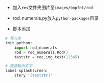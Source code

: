 - 加入`res`文件夹图片至`images/bmpfnt/rod`

- rod_numerals.py放入`python-packages`目录

- 脚本添加

```python
# 导入库
init python:
    import rod_numerals
    rod = rod_numerals.Rod()
    teststr = rod.img_text(12345)

# 直接输出文字
label splashscreen:
    story '[teststr]'
```
